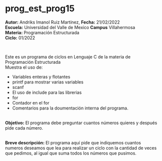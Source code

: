 # prog_est_prog15
<b>Autor:</b> Andriks Imanol Ruiz Martínez, <b>Fecha:</b> 21/02/2022 <br>
<b>Escuela:</b> Universidad del Valle de Mexico <b>Campus</b> Villahermosa <br>
<b>Materia:</b> Programación Estructurada <br>
<b>Ciclo:</b> 01/2022</p>
<br>
<p>Este es un programa de ciclos en Lenguaje C de la materia de Programación Estructurada<br>
Muestra el uso de:
  <ul>
    <li>Variables enteras y flotantes</li>
    <li>printf para mostrar varias variables</li>
    <li>scanf</li>
    <li>El uso de include para las librerias</li>
    <li>for</li>
    <li>Contador en el for</li>
    <li>Comentarios para la doumentación interna del programa.</li>
    </ul>
    </p>
<br>
<b>Objetivo:</b> El programa debe preguntar cuantos números quieres y después pide cada número.
<br>
<br>
<p><b>Breve descripción:</b> 
El programa aquí pide que indiquemos cuantos numeros deseamos que lea para realizar un ciclo con la cantidad de veces que pedimos, al igual que suma todos los números que pusimos.
<br>
</p>
